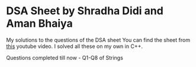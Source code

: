 # DSA Sheet by Shradha Didi and Aman Bhaiya

My solutions to the questions of the DSA sheet You can find the sheet from [this](https://www.youtube.com/watch?v=u6Xsayqxij0) youtube video.
I solved all these on my own in C++.

Questions completed till now -
Q1-Q8 of Strings
